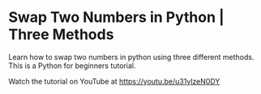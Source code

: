 # Swap Two Numbers in Python | Three Methods
Learn how to swap two numbers in python using three different methods. This is a Python for beginners tutorial.

Watch the tutorial on YouTube at https://youtu.be/u31ylzeN0DY
